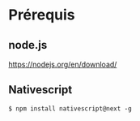 # Prérequis

## node.js

https://nodejs.org/en/download/

## Nativescript
```
$ npm install nativescript@next -g
```
